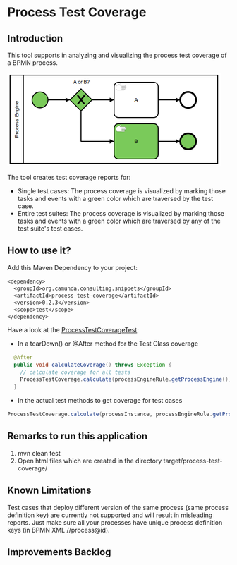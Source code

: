 # Process Test Coverage

## Introduction
This tool supports in analyzing and visualizing the process test coverage of a BPMN process.

![Screenshot](screenshot.png)

The tool creates test coverage reports for:

* Single test cases: The process coverage is visualized by marking those tasks and events with a green color which are traversed by the test case.
* Entire test suites: The process coverage is visualized by marking those tasks and events with a green color which are traversed by any of the test suite's test cases.

## How to use it?

Add this Maven Dependency to your project:

```
<dependency>
  <groupId>org.camunda.consulting.snippets</groupId>
  <artifactId>process-test-coverage</artifactId>
  <version>0.2.3</version>
  <scope>test</scope>
</dependency>
```

Have a look at the [ProcessTestCoverageTest](src/test/java/org/camunda/bpm/consulting/process_test_coverage/ProcessTestCoverageTest.java):

- In a tearDown() or @After method for the Test Class coverage
```java
  @After
  public void calculateCoverage() throws Exception {
    // calculate coverage for all tests
    ProcessTestCoverage.calculate(processEngineRule.getProcessEngine());
  }  
```

- In the actual test methods to get coverage for test cases
```java
ProcessTestCoverage.calculate(processInstance, processEngineRule.getProcessEngine());
```

## Remarks to run this application
1. mvn clean test
2. Open html files which are created in the directory target/process-test-coverage/

## Known Limitations
Test cases that deploy different version of the same process (same process definition key) are currently not supported and will result in misleading reports. Just make sure all your processes have unique process definition keys (in BPMN XML //process@id).

## Improvements Backlog
